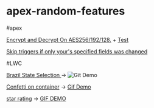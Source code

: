 # apex-random-features


#apex 

[Encrypt and Decrypt On AES256/192/128.](https://github.com/LucasBaierle/apex-random-features/blob/main/force-app/main/default/classes/SecurityUtils.cls) + [Test](https://github.com/LucasBaierle/apex-random-features/blob/main/force-app/main/default/classes/SecurityUtilsTest.cls)

[Skip triggers if only your's specified fields was changed](https://github.com/LucasBaierle/apex-random-features/blob/main/force-app/main/default/classes/TriggerUtils.cls) 

#LWC

[Brazil State Selection ](https://github.com/LucasBaierle/apex-random-features/tree/main/force-app/main/default/lwc/brazilStateSelection) -> ![Git Demo](https://github.com/user-attachments/assets/70192317-8db7-47cc-8908-3c39a02e811c)

[Confetti on container](https://github.com/LucasBaierle/apex-random-features/tree/main/force-app/main/default/lwc/confettiBox) -> [Gif Demo](https://github.com/LucasBaierle/apex-random-features/blob/main/force-app/main/default/lwc/confettiBox/example.gif)

[star rating](https://github.com/LucasBaierle/apex-random-features/tree/main/force-app/main/default/lwc/starRating) -> [GIF DEMO](https://github.com/LucasBaierle/apex-random-features/blob/main/force-app/main/default/lwc/starRating/example.gif)
